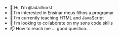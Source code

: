 - 👋 Hi, I’m @adailhorst
- 👀 I’m interested in Ensinar meus filhos a programar
- 🌱 I’m currently teaching HTML and JavaScript
- 💞️ I’m looking to collaborate on my sons code skills
- 📫 How to reach me ... good question...

<!---
adailhorst/adailhorst is a ✨ special ✨ repository because its `README.md` (this file) appears on your GitHub profile.
You can click the Preview link to take a look at your changes.
--->
